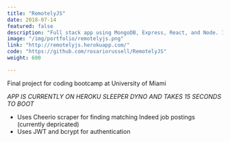 ```yaml
---
title: "RemotelyJS"
date: 2018-07-14
featured: false
description: "Full stack app using MongoDB, Express, React, and Node. Includes login system and a web scrapper for pulling remote JavaScript positions from job boards."
image: "/img/portfolio/remotelyjs.png"
link: "http://remotelyjs.herokuapp.com/"
code: "https://github.com/rosariorussell/RemotelyJS"
weight: 600

---
```


Final project for coding bootcamp at University of Miami

*APP IS CURRENTLY ON HEROKU SLEEPER DYNO AND TAKES 15 SECONDS TO BOOT*

- Uses Cheerio scraper for finding matching Indeed job postings (currently depricated)
- Uses JWT and bcrypt for authentication
